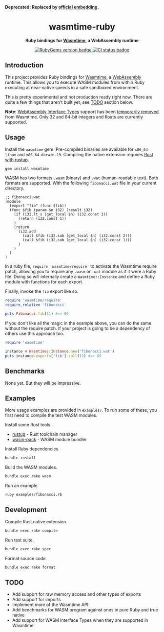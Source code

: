 **Deprecated: Replaced by [official embedding](https://github.com/bytecodealliance/wasmtime-rb).**

<div align="center">
  <h1>wasmtime-ruby</h1>
  <p>
    <strong>
      Ruby bindings for <a href="https://github.com/bytecodealliance/wasmtime">Wasmtime</a>, a WebAssembly runtime
    </strong>
  </p>
  <p>
    <a href="https://rubygems.org/gems/wasmtime">
      <img src="https://img.shields.io/gem/v/wasmtime" alt="RubyGems version badge" />
    </a>
    <a href="https://github.com/dtcristo/wasmtime-ruby/actions?query=workflow%3ACI">
      <img src="https://img.shields.io/github/workflow/status/dtcristo/wasmtime-ruby/CI" alt="CI status badge" />
    </a>
  </p>
</div>

## Introduction

This project provides Ruby bindings for [Wasmtime](https://github.com/bytecodealliance/wasmtime),
a [WebAssembly](https://webassembly.org/) runtime. This allows you to execute
WASM modules from within Ruby executing at near-native speeds in a safe
sandboxed environment.

This is pretty experimental and not production ready right now. There are quite
a few things that aren't built yet, see [TODO](#todo) section below.

**Note:** [WebAssembly Interface Types](https://github.com/WebAssembly/interface-types/blob/master/proposals/interface-types/Explainer.md)
support has been [temporarily removed](https://github.com/bytecodealliance/wasmtime/pull/1292)
from Wasmtime. Only 32 and 64-bit integers and floats are currently supported.

## Usage

Install the `wasmtime` gem. Pre-compiled binaries are available for
`x86_64-linux` and `x86_64-darwin-19`. Compiling the native extension requires
[Rust with rustup](https://rustup.rs/).

```sh
gem install wasmtime
```

WASM has two formats `.wasm` (binary) and `.wat` (human-readable text). Both
formats are supported. With the following `fibonacci.wat` file in your current
directory.

```wat
;; fibonacci.wat
(module
  (export "fib" (func $fib))
  (func $fib (param $n i32) (result i32)
    (if (i32.lt_s (get_local $n) (i32.const 2))
      (return (i32.const 1))
    )
    (return
      (i32.add
        (call $fib (i32.sub (get_local $n) (i32.const 2)))
        (call $fib (i32.sub (get_local $n) (i32.const 1)))
      )
    )
  )
)
```

In a ruby file, `require 'wasmtime/require'` to activate the Wasmtime require
patch, allowing you to require any `.wasm` or `.wat` module as if it were a
Ruby file. Doing so will internally create a `Wasmtime::Instance` and define a
Ruby module with functions for each export.

Finally, invoke the `fib` export like so.

```rb
require 'wasmtime/require'
require_relative 'fibonacci'

puts Fibonacci.fib(11) #=> 89
```

If you don't like all the magic in the example above, you can do the same
without the require patch. If your project is going to be a dependency of others
use this approach too.

```rb
require 'wasmtime'

instance = Wasmtime::Instance.new('fibonacci.wat')
puts instance.exports['fib'].call(11) #=> 89
```

## Benchmarks

None yet. But they will be impressive.

## Examples

More usage examples are provided in `examples/`. To run some of these, you first
need to compile the test WASM modules.

Install some Rust tools.

- [rustup](https://rustup.rs/) - Rust toolchain manager
- [wasm-pack](https://rustwasm.github.io/wasm-pack/installer/) - WASM module bundler

Install Ruby dependencies.

```sh
bundle install
```

Build the WASM modules.

```sh
bundle exec rake wasm
```

Run an example.

```sh
ruby examples/fibonacci.rb
```

## Development

Compile Rust native extension.

```sh
bundle exec rake compile
```

Run test suite.

```sh
bundle exec rake spec
```

Format source code.

```sh
bundle exec rake format
```

## TODO

- Add support for raw memory access and other types of exports
- Add support for imports
- Implement more of the Wasmtime API
- Add benchmarks for WASM program against ones in pure Ruby and true native
- Add support for WASM Interface Types when they are supported in Wasmtime
